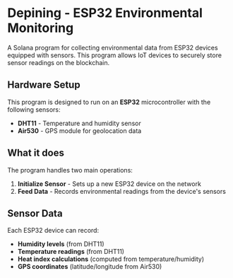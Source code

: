 # Depining - ESP32 Environmental Monitoring

A Solana program for collecting environmental data from ESP32 devices equipped with sensors. This program allows IoT devices to securely store sensor readings on the blockchain.

## Hardware Setup

This program is designed to run on an **ESP32** microcontroller with the following sensors:

- **DHT11** - Temperature and humidity sensor
- **Air530** - GPS module for geolocation data

## What it does

The program handles two main operations:

1. **Initialize Sensor** - Sets up a new ESP32 device on the network
2. **Feed Data** - Records environmental readings from the device's sensors

## Sensor Data

Each ESP32 device can record:
- **Humidity levels** (from DHT11)
- **Temperature readings** (from DHT11)  
- **Heat index calculations** (computed from temperature/humidity)
- **GPS coordinates** (latitude/longitude from Air530)




